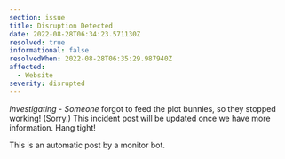 ```yaml
---
section: issue
title: Disruption Detected
date: 2022-08-28T06:34:23.571130Z
resolved: true
informational: false
resolvedWhen: 2022-08-28T06:35:29.987940Z
affected:
  - Website
severity: disrupted
---
```

*Investigating* - _Someone_ forgot to feed the plot bunnies, so they stopped working! (Sorry.) This incident post will be updated once we have more information. Hang tight!

This is an automatic post by a monitor bot.
        
